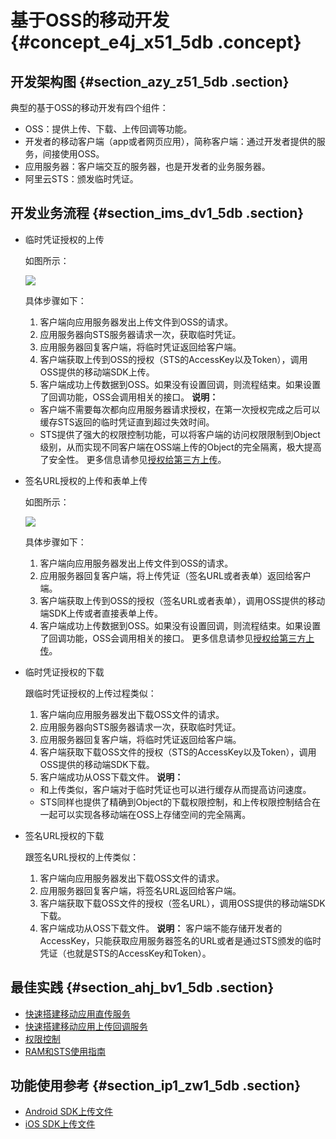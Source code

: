 # 基于OSS的移动开发 {#concept_e4j_x51_5db .concept}

## 开发架构图 {#section_azy_z51_5db .section}

典型的基于OSS的移动开发有四个组件：

-   OSS：提供上传、下载、上传回调等功能。
-   开发者的移动客户端（app或者网页应用），简称客户端：通过开发者提供的服务，间接使用OSS。
-   应用服务器：客户端交互的服务器，也是开发者的业务服务器。
-   阿里云STS：颁发临时凭证。

## 开发业务流程 {#section_ims_dv1_5db .section}

-   临时凭证授权的上传

    如图所示：

    ![](http://static-aliyun-doc.oss-cn-hangzhou.aliyuncs.com/assets/img/4352/15331923641027_zh-CN.png)

    具体步骤如下：

    1.  客户端向应用服务器发出上传文件到OSS的请求。
    2.  应用服务器向STS服务器请求一次，获取临时凭证。
    3.  应用服务器回复客户端，将临时凭证返回给客户端。
    4.  客户端获取上传到OSS的授权（STS的AccessKey以及Token），调用OSS提供的移动端SDK上传。
    5.  客户端成功上传数据到OSS。如果没有设置回调，则流程结束。如果设置了回调功能，OSS会调用相关的接口。
    **说明：** 

    -   客户端不需要每次都向应用服务器请求授权，在第一次授权完成之后可以缓存STS返回的临时凭证直到超过失效时间。
    -   STS提供了强大的权限控制功能，可以将客户端的访问权限限制到Object级别，从而实现不同客户端在OSS端上传的Object的完全隔离，极大提高了安全性。
    更多信息请参见[授权给第三方上传](intl.zh-CN/开发指南/上传文件/授权给第三方上传.md#)。

-   签名URL授权的上传和表单上传

    如图所示：

    ![](http://static-aliyun-doc.oss-cn-hangzhou.aliyuncs.com/assets/img/4352/15331923641030_zh-CN.png)

    具体步骤如下：

    1.  客户端向应用服务器发出上传文件到OSS的请求。
    2.  应用服务器回复客户端，将上传凭证（签名URL或者表单）返回给客户端。
    3.  客户端获取上传到OSS的授权（签名URL或者表单），调用OSS提供的移动端SDK上传或者直接表单上传。
    4.  客户端成功上传数据到OSS。如果没有设置回调，则流程结束。如果设置了回调功能，OSS会调用相关的接口。
    更多信息请参见[授权给第三方上传](intl.zh-CN/开发指南/上传文件/授权给第三方上传.md#)。

-   临时凭证授权的下载

    跟临时凭证授权的上传过程类似：

    1.  客户端向应用服务器发出下载OSS文件的请求。
    2.  应用服务器向STS服务器请求一次，获取临时凭证。
    3.  应用服务器回复客户端，将临时凭证返回给客户端。
    4.  客户端获取下载OSS文件的授权（STS的AccessKey以及Token），调用OSS提供的移动端SDK下载。
    5.  客户端成功从OSS下载文件。
    **说明：** 

    -   和上传类似，客户端对于临时凭证也可以进行缓存从而提高访问速度。
    -   STS同样也提供了精确到Object的下载权限控制，和上传权限控制结合在一起可以实现各移动端在OSS上存储空间的完全隔离。
-   签名URL授权的下载

    跟签名URL授权的上传类似：

    1.  客户端向应用服务器发出下载OSS文件的请求。
    2.  应用服务器回复客户端，将签名URL返回给客户端。
    3.  客户端获取下载OSS文件的授权（签名URL），调用OSS提供的移动端SDK下载。
    4.  客户端成功从OSS下载文件。
    **说明：** 客户端不能存储开发者的AccessKey，只能获取应用服务器签名的URL或者是通过STS颁发的临时凭证（也就是STS的AccessKey和Token）。


## 最佳实践 {#section_ahj_bv1_5db .section}

-   [快速搭建移动应用直传服务](../../../../intl.zh-CN/最佳实践/移动应用端直传实践/快速搭建移动应用直传服务.md#)
-   [快速搭建移动应用上传回调服务](../../../../intl.zh-CN/最佳实践/移动应用端直传实践/快速搭建移动应用上传回调服务.md#)
-   [权限控制](../../../../intl.zh-CN/最佳实践/移动应用端直传实践/权限控制.md#)
-   [RAM和STS使用指南](../../../../intl.zh-CN/最佳实践/权限管理/权限管理概述.md#)

## 功能使用参考 {#section_ip1_zw1_5db .section}

-   [Android SDK上传文件](https://www.alibabacloud.com/help/doc-detail/32047.htm)
-   [iOS SDK上传文件](https://www.alibabacloud.com/help/doc-detail/32060.htm)

